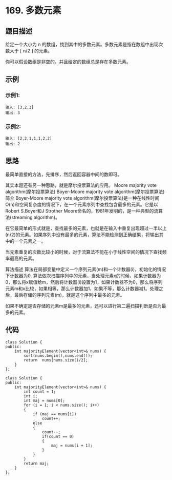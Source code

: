 # 169. 多数元素

## 题目描述

给定一个大小为 n 的数组，找到其中的多数元素。多数元素是指在数组中出现次数大于 ⌊ n/2 ⌋ 的元素。

你可以假设数组是非空的，并且给定的数组总是存在多数元素。

## 示例

### 示例1:

```
输入: [3,2,3]
输出: 3
```

### 示例2:

```
输入: [2,2,1,1,1,2,2]
输出: 2
```

## 思路

最简单直接的方法，先排序，然后返回容器中间的数即可。

其实本题还有另一种思路，就是摩尔投票算法的应用。
Moore majority vote algorithm(摩尔投票算法)
Boyer-Moore majority vote algorithm(摩尔投票算法)
简介
Boyer-Moore majority vote algorithm(摩尔投票算法)是一种在线性时间O(n)和空间复杂度的情况下，在一个元素序列中查找包含最多的元素。它是以Robert S.Boyer和J Strother Moore命名的，1981年发明的，是一种典型的流算法(streaming algorithm)。

在它最简单的形式就是，查找最多的元素，也就是在输入中重复出现超过一半以上(n/2)的元素。如果序列中没有最多的元素，算法不能检测到正确结果，将输出其中的一个元素之一。

当元素重复的次数比较小的时候，对于流算法不能在小于线性空间的情况下查找频率最高的元素。

算法描述
算法在局部变量中定义一个序列元素(m)和一个计数器(i)，初始化的情况下计数器为0. 算法依次扫描序列中的元素，当处理元素x的时候，如果计数器为0，那么将x赋值给m，然后将计数器(i)设置为1，如果计数器不为0，那么将序列元素m和x比较，如果相等，那么计数器加1，如果不等，那么计数器减1。处理之后，最后存储的序列元素(m)，就是这个序列中最多的元素。

如果不确定是否存储的元素m是最多的元素，还可以进行第二遍扫描判断是否为最多的元素。

## 代码

```
class Solution {
public:
    int majorityElement(vector<int>& nums) {
        sort(nums.begin(),nums.end());
        return  nums[nums.size()/2];
    }
};

class Solution {
public:
    int majorityElement(vector<int>& nums) {
        int count = 1;
        int i;
		int maj = nums[0];
		for (i = 1; i < nums.size(); i++) 
        {
			if (maj == nums[i])
				count++;
			else 
            {
				count--;
				if(count == 0)
                {
					maj = nums[i + 1];
				}
			}
		}
		return maj;
    }
};

```

